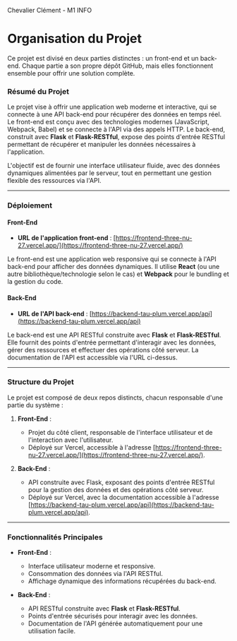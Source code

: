 Chevalier Clément - M1 INFO

# Organisation du Projet

Ce projet est divisé en deux parties distinctes : un front-end et un back-end. Chaque partie a son propre dépôt GitHub, mais elles fonctionnent ensemble pour offrir une solution complète.

### Résumé du Projet

Le projet vise à offrir une application web moderne et interactive, qui se connecte à une API back-end pour récupérer des données en temps réel. Le front-end est conçu avec des technologies modernes (JavaScript, Webpack, Babel) et se connecte à l'API via des appels HTTP. Le back-end, construit avec **Flask** et **Flask-RESTful**, expose des points d'entrée RESTful permettant de récupérer et manipuler les données nécessaires à l'application.

L'objectif est de fournir une interface utilisateur fluide, avec des données dynamiques alimentées par le serveur, tout en permettant une gestion flexible des ressources via l'API.

---

### Déploiement

#### Front-End

- **URL de l'application front-end** : [https://frontend-three-nu-27.vercel.app/](https://frontend-three-nu-27.vercel.app/)

Le front-end est une application web responsive qui se connecte à l'API back-end pour afficher des données dynamiques. Il utilise **React** (ou une autre bibliothèque/technologie selon le cas) et **Webpack** pour le bundling et la gestion du code.

#### Back-End

- **URL de l'API back-end** : [https://backend-tau-plum.vercel.app/api](https://backend-tau-plum.vercel.app/api)

Le back-end est une API RESTful construite avec **Flask** et **Flask-RESTful**. Elle fournit des points d'entrée permettant d'interagir avec les données, gérer des ressources et effectuer des opérations côté serveur. La documentation de l'API est accessible via l'URL ci-dessus.

---

### Structure du Projet

Le projet est composé de deux repos distincts, chacun responsable d'une partie du système :

1. **Front-End** : 
   - Projet du côté client, responsable de l'interface utilisateur et de l'interaction avec l'utilisateur.
   - Déployé sur Vercel, accessible à l'adresse [https://frontend-three-nu-27.vercel.app/](https://frontend-three-nu-27.vercel.app/).

2. **Back-End** : 
   - API construite avec Flask, exposant des points d'entrée RESTful pour la gestion des données et des opérations côté serveur.
   - Déployé sur Vercel, avec la documentation accessible à l'adresse [https://backend-tau-plum.vercel.app/api](https://backend-tau-plum.vercel.app/api).

---

### Fonctionnalités Principales

- **Front-End** :
  - Interface utilisateur moderne et responsive.
  - Consommation des données via l'API RESTful.
  - Affichage dynamique des informations récupérées du back-end.

- **Back-End** :
  - API RESTful construite avec **Flask** et **Flask-RESTful**.
  - Points d'entrée sécurisés pour interagir avec les données.
  - Documentation de l'API générée automatiquement pour une utilisation facile.
